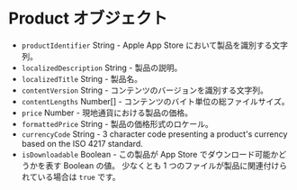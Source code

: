# Product オブジェクト

* `productIdentifier` String - Apple App Store において製品を識別する文字列。
* `localizedDescription` String - 製品の説明。
* `localizedTitle` String - 製品名。
* `contentVersion` String - コンテンツのバージョンを識別する文字列。
* `contentLengths` Number[] - コンテンツのバイト単位の総ファイルサイズ。
* `price` Number - 現地通貨における製品の価格。
* `formattedPrice` String - 製品の価格形式のロケール。
* `currencyCode` String - 3 character code presenting a product's currency based on the ISO 4217 standard.
* `isDownloadable` Boolean - この製品が App Store でダウンロード可能かどうかを表す Boolean の値。 少なくとも 1 つのファイルが製品に関連付けられている場合は `true` です。
